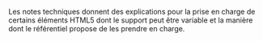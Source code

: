 Les notes techniques donnent des explications pour la prise en charge de certains éléments HTML5 dont le support peut être variable et la manière dont le référentiel propose de les prendre en charge.
